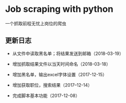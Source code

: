 # Job scraping with python

一个抓取前程无忧上岗位的爬虫

## 更新日志

- 从文件中读取黑名单；将结果发送到邮箱（2018-03-19）

- 增加抓取结果文件以当天时间命名（2018-03-18）

- 增加黑名单，输出excel字体设置（2017-12-15）

- 增加获取职位，搜索结果（2017–12-14）

- 完成脚本基本功能（2017-12-08）

  ​

